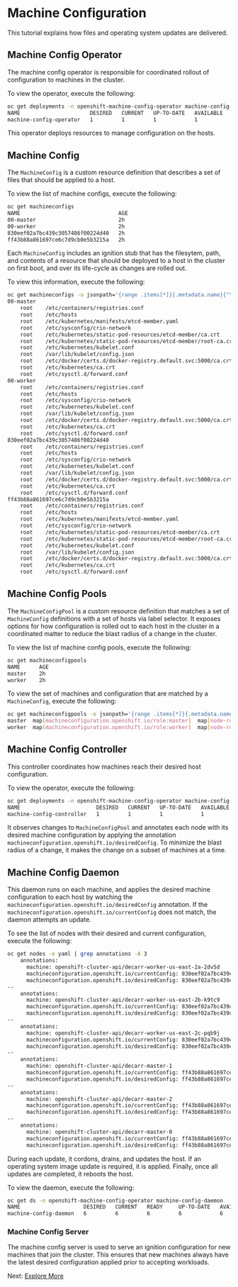 # Machine Configuration

This tutorial explains how files and operating system updates are delivered.

## Machine Config Operator

The machine config operator is responsible for coordinated rollout of
configuration to machines in the cluster.

To view the operator, execute the following:

```sh
oc get deployments -n openshift-machine-config-operator machine-config-operator
NAME                      DESIRED   CURRENT   UP-TO-DATE   AVAILABLE   AGE
machine-config-operator   1         1         1            1           2h
```

This operator deploys resources to manage configuration on the hosts.

## Machine Config

The `MachineConfig` is a custom resource definition that describes a set of
files that should be applied to a host.

To view the list of machine configs, execute the following:

```sh
oc get machineconfigs
NAME                               AGE
00-master                          2h
00-worker                          2h
830eef02a7bc439c3057486f00224d40   2h
ff43b88a861697ce6c7d9cb0e5b3215a   2h
```

Each `MachineConfig` includes an ignition stub that has the filesytem, path, and
contents of a resource that should be deployed to a host in the cluster on first
boot, and over its life-cycle as changes are rolled out.

To view this information, execute the following:

```sh
oc get machineconfigs -o jsonpath='{range .items[*]}{.metadata.name}{"\n"}{range .spec.config.storage.files[*]}{"\t"}{.filesystem}{"\t"}{.path}{"\n"}{end}{"\n"}{end}{"\n"}'
00-master
    root    /etc/containers/registries.conf
    root    /etc/hosts
    root    /etc/kubernetes/manifests/etcd-member.yaml
    root    /etc/sysconfig/crio-network
    root    /etc/kubernetes/static-pod-resources/etcd-member/ca.crt
    root    /etc/kubernetes/static-pod-resources/etcd-member/root-ca.crt
    root    /etc/kubernetes/kubelet.conf
    root    /var/lib/kubelet/config.json
    root    /etc/docker/certs.d/docker-registry.default.svc:5000/ca.crt
    root    /etc/kubernetes/ca.crt
    root    /etc/sysctl.d/forward.conf
00-worker
    root    /etc/containers/registries.conf
    root    /etc/hosts
    root    /etc/sysconfig/crio-network
    root    /etc/kubernetes/kubelet.conf
    root    /var/lib/kubelet/config.json
    root    /etc/docker/certs.d/docker-registry.default.svc:5000/ca.crt
    root    /etc/kubernetes/ca.crt
    root    /etc/sysctl.d/forward.conf
830eef02a7bc439c3057486f00224d40
    root    /etc/containers/registries.conf
    root    /etc/hosts
    root    /etc/sysconfig/crio-network
    root    /etc/kubernetes/kubelet.conf
    root    /var/lib/kubelet/config.json
    root    /etc/docker/certs.d/docker-registry.default.svc:5000/ca.crt
    root    /etc/kubernetes/ca.crt
    root    /etc/sysctl.d/forward.conf
ff43b88a861697ce6c7d9cb0e5b3215a
    root    /etc/containers/registries.conf
    root    /etc/hosts
    root    /etc/kubernetes/manifests/etcd-member.yaml
    root    /etc/sysconfig/crio-network
    root    /etc/kubernetes/static-pod-resources/etcd-member/ca.crt
    root    /etc/kubernetes/static-pod-resources/etcd-member/root-ca.crt
    root    /etc/kubernetes/kubelet.conf
    root    /var/lib/kubelet/config.json
    root    /etc/docker/certs.d/docker-registry.default.svc:5000/ca.crt
    root    /etc/kubernetes/ca.crt
    root    /etc/sysctl.d/forward.conf
```

## Machine Config Pools

The `MachineConfigPool` is a custom resource definition that matches a set of
`MachineConfig` definitions with a set of hosts via label selector.  It exposes
options for how configuration is rolled out to each host in the cluster in a
coordinated matter to reduce the blast radius of a change in the cluster.

To view the list of machine config pools, execute the following:

```sh
oc get machineconfigpools 
NAME      AGE
master    2h
worker    2h
```

To view the set of machines and configuration that are matched by a
`MachineConfig`, execute the following:

```sh
oc get machineconfigpools -o jsonpath='{range .items[*]}{.metadata.name}{"\t"}{.spec.machineConfigSelector.matchLabels}{"\t"}{.spec.machineSelector.matchLabels}{"\n"}{end}{"\n"}'
master  map[machineconfiguration.openshift.io/role:master]  map[node-role.kubernetes.io/master:]
worker  map[machineconfiguration.openshift.io/role:worker]  map[node-role.kubernetes.io/worker:]
```

## Machine Config Controller

This controller coordinates how machines reach their desired host configuration.

To view the operator, execute the following:

```sh
oc get deployments -n openshift-machine-config-operator machine-config-controller
NAME                        DESIRED   CURRENT   UP-TO-DATE   AVAILABLE   AGE
machine-config-controller   1         1         1            1           2h
```

It observes changes to `MachineConfigPool` and annotates each node with its
desired machine configuration by applying the annotation
`machineconfiguration.openshift.io/desiredConfig`.  To minimize the blast radius
of a change, it makes the change on a subset of machines at a time.

## Machine Config Daemon

This daemon runs on each machine, and applies the desired machine configuration
to each host by watching the `machineconfiguration.openshift.io/desiredConfig`
annotation. If the `machineconfiguration.openshift.io/currentConfig` does not
match, the daemon attempts an update.

To see the list of nodes with their desired and current configuration, execute the following:

```sh
oc get nodes -o yaml | grep annotations -A 3
    annotations:
      machine: openshift-cluster-api/decarr-worker-us-east-2a-2dv5d
      machineconfiguration.openshift.io/currentConfig: 830eef02a7bc439c3057486f00224d40
      machineconfiguration.openshift.io/desiredConfig: 830eef02a7bc439c3057486f00224d40
--
    annotations:
      machine: openshift-cluster-api/decarr-worker-us-east-2b-k9tc9
      machineconfiguration.openshift.io/currentConfig: 830eef02a7bc439c3057486f00224d40
      machineconfiguration.openshift.io/desiredConfig: 830eef02a7bc439c3057486f00224d40
--
    annotations:
      machine: openshift-cluster-api/decarr-worker-us-east-2c-pqb9j
      machineconfiguration.openshift.io/currentConfig: 830eef02a7bc439c3057486f00224d40
      machineconfiguration.openshift.io/desiredConfig: 830eef02a7bc439c3057486f00224d40
--
    annotations:
      machine: openshift-cluster-api/decarr-master-1
      machineconfiguration.openshift.io/currentConfig: ff43b88a861697ce6c7d9cb0e5b3215a
      machineconfiguration.openshift.io/desiredConfig: ff43b88a861697ce6c7d9cb0e5b3215a
--
    annotations:
      machine: openshift-cluster-api/decarr-master-2
      machineconfiguration.openshift.io/currentConfig: ff43b88a861697ce6c7d9cb0e5b3215a
      machineconfiguration.openshift.io/desiredConfig: ff43b88a861697ce6c7d9cb0e5b3215a
--
    annotations:
      machine: openshift-cluster-api/decarr-master-0
      machineconfiguration.openshift.io/currentConfig: ff43b88a861697ce6c7d9cb0e5b3215a
      machineconfiguration.openshift.io/desiredConfig: ff43b88a861697ce6c7d9cb0e5b3215a
```

During each update, it cordons, drains, and updates the host.  If an operating
system image update is required, it is applied.  Finally, once all updates are
completed, it reboots the host.

To view the daemon, execute the following:

```sh
oc get ds -n openshift-machine-config-operator machine-config-daemon
NAME                    DESIRED   CURRENT   READY     UP-TO-DATE   AVAILABLE   NODE SELECTOR   AGE
machine-config-daemon   6         6         6         6            6           <none>          3h
```

### Machine Config Server

The machine config server is used to serve an ignition configuration for new
machines that join the cluster.  This ensures that new machines always
have the latest desired configuration applied prior to accepting workloads.

Next: [Explore More](../03-explore.md)